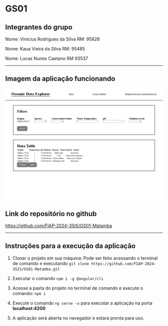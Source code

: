 # GS01
## Integrantes do grupo
Nome: Vinicius Rodrigues da Silva
RM: 95828

Nome: Kaua Vieira da Silva
RM: 95485

Nome: Lucas Nunes Caetano
RM 93537

---
## Imagem da aplicação funcionando
![Imagem da aplicação funcionando](/public/images/aplicacao.png)

## Link do repositório no github
https://github.com/FIAP-2024-3SIS/GS01-Matamba

---

## Instruções para a execução da aplicação

1. Clonar o projeto em sua máquina: Pode ser feito acessando o terminal de comando e executando ``git clone https://github.com/FIAP-2024-3SIS/GS01-Matamba.git``

2. Executar o comando ``npm i -g @angular/cli``

3. Acesse a pasta do projeto no terminal de comando e execute o comando: ``npm i``

4. Execute o comando ``ng serve -o`` para executar a aplicação na porta **localhost:4200**

5. A aplicação será aberta no navegador e estará pronta para uso.
